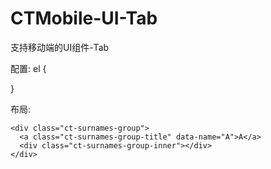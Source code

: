 # CTMobile-UI-Tab
支持移动端的UI组件-Tab










配置:
el
{
  
}

布局:
<div class="ct-surnames">

  <div class="ct-surnames-highlighted"></div>
  
  <div class="ct-surnames-content">
    
    <div class="ct-surnames-group">
      <a class="ct-surnames-group-title" data-name="A">A</a>
      <div class="ct-surnames-group-inner"></div>
    </div>
    
  </div>
  
  <div class="ct-surnames-index">
      <!-- <a class="ct-surnames-index-item" data-name="A">A</a> -->
    </div>
  
  
</div>